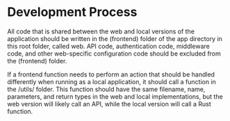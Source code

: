 # Development Process

All code that is shared between the web and local versions of the application
should be written in the (frontend) folder of the app directory in this root
folder, called web. API code, authentication code, middleware code, and other
web-specific configuration code should be excluded from the (frontend) folder.

If a frontend function needs to perform an action that should be handled
differently when running as a local application, it should call a function in
the /utils/ folder. This function should have the same filename, name,
parameters, and return types in the web and local implementations, but the web
version will likely call an API, while the local version will call a Rust
function.
